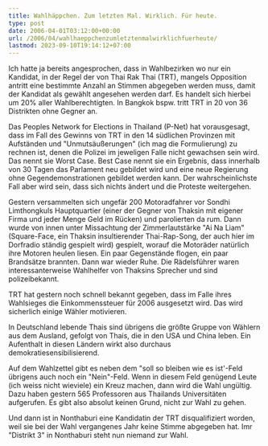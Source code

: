 ```yaml
---
title: Wahlhäppchen. Zum letzten Mal. Wirklich. Für heute.
type: post
date: 2006-04-01T03:12:00+00:00
url: /2006/04/wahlhaeppchenzumletztenmalwirklichfuerheute/
lastmod: 2023-09-10T19:14:12+07:00
---
```

Ich hatte ja bereits angesprochen, dass in Wahlbezirken wo nur ein Kandidat, in der Regel der von Thai Rak Thai (TRT), mangels Opposition antritt eine bestimmte Anzahl an Stimmen abgegeben werden muss, damit der Kandidat als gewählt angesehen werden darf. Es handelt sich hierbei um 20% aller Wahlberechtigten. In Bangkok bspw. tritt TRT in 20 von 36 Distrikten ohne Gegner an.

Das Peoples Network for Elections in Thailand (P-Net) hat vorausgesagt, dass im Fall des Gewinns von TRT in den 14 südlichen Provinzen mit Aufständen und "Unmutsäußerungen" (ich mag die Formulierung) zu rechnen ist, denen die Polizei im jeweligen Falle nicht gewachsen sein wird. Das nennt sie Worst Case. Best Case nennt sie ein Ergebnis, dass innerhalb von 30 Tagen das Parlament neu gebildet wird und eine neue Regierung ohne Gegendemonstrationen gebildet werden kann. Der wahrscheinlichste Fall aber wird sein, dass sich nichts ändert und die Proteste weitergehen.

Gestern versammelten sich ungefär 200 Motoradfahrer vor Sondhi Limthongkuls Hauptquartier (einer der Gegner von Thaksin mit eigener Firma und jeder Menge Geld im Rücken) und parolierten da rum. Dann wurde von innen unter Missachtung der Zimmerlautstärke "Ai Na Liam" (Square-Face, ein Thaksin insultierender Thai-Rap-Song, der auch hier im Dorfradio ständig gespielt wird) gespielt, worauf die Motoräder natürlich ihre Motoren heulen liesen. Ein paar Gegenstände flogen, ein paar Brandsätze brannten. Dann war wieder Ruhe. Die Rädelsführer waren interessanterweise Wahlhelfer von Thaksins Sprecher und sind polizeibekannt.

TRT hat gestern noch schnell bekannt gegeben, dass im Falle ihres Wahlsieges die Einkommenssteuer für 2006 ausgesetzt wird. Das wird sicherlich einige Wähler motivieren.

In Deutschland lebende Thais sind übrigens die größte Gruppe von Wählern aus dem Ausland, gefolgt von Thais, die in den USA und China leben. Ein Aufenthalt in diesen Ländern wirkt also durchaus demokratiesensibilisierend.

Auf dem Wahlzettel gibt es neben dem "soll so bleiben wie es ist'-Feld übrigens auch noch ein "Nein"-Feld. Wenn in diesem Feld genügend Leute (ich weiss nicht wieviele) ein Kreuz machen, dann wird die Wahl ungültig. Dazu haben gestern 565 Professoren aus Thailands Universitäten aufgerufen. Es gibt also absolut keinen Grund, nicht zur Wahl zu gehen.

Und dann ist in Nonthaburi eine Kandidatin der TRT disqualifiziert worden, weil sie bei der Wahl vergangenes Jahr keine Stimme abgegeben hat. Imr "Distrikt 3" in Nonthaburi steht nun niemand zur Wahl.
